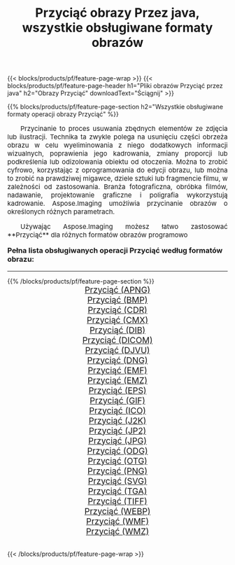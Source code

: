 ﻿---
title: Przyciąć obrazy Przez java, wszystkie obsługiwane formaty obrazów 
weight: 3920
url: /pl/java/crop/ 
lang: pl
langdirlevel: 2
locales: zh-hans,ja,it,ru,de,es,fr,nl,id,lt,pl,pt,vi,tr,ko,zh-hant,ar,hi,th,sv,cs,uk,he
description: Używając Aspose.Imaging możesz łatwo Przyciąć obrazy Via java
---

{{< blocks/products/pf/feature-page-wrap >}}
{{< blocks/products/pf/feature-page-header h1="Pliki obrazów Przyciąć przez java" h2="Obrazy Przyciąć" downloadText="Ściągnij" >}}


{{% blocks/products/pf/feature-page-section  h2="Wszystkie obsługiwane formaty operacji obrazy Przyciąć" %}}
<p align="justify" style="text-indent:2em;font-size:15px;">
Przycinanie to proces usuwania zbędnych elementów ze zdjęcia lub ilustracji. Technika ta zwykle polega na usunięciu części obrzeża obrazu w celu wyeliminowania z niego dodatkowych informacji wizualnych, poprawienia jego kadrowania, zmiany proporcji lub podkreślenia lub odizolowania obiektu od otoczenia. Można to zrobić cyfrowo, korzystając z oprogramowania do edycji obrazu, lub można to zrobić na prawdziwej migawce, dziele sztuki lub fragmencie filmu, w zależności od zastosowania. Branża fotograficzna, obróbka filmów, nadawanie, projektowanie graficzne i poligrafia wykorzystują kadrowanie. Aspose.Imaging umożliwia przycinanie obrazów o określonych różnych parametrach.
</p>
<p align="justify" style="text-indent:2em;font-size:15px;">
Używając Aspose.Imaging możesz łatwo zastosować **Przyciąć** dla różnych formatów obrazów programowo
</p>
<h3 style="margin-top:16px;">
Pełna lista obsługiwanych operacji Przyciąć według formatów obrazu:
</h3>
<hr/>
{{% /blocks/products/pf/feature-page-section %}}
<div class="container-fluid productfamilypage bg-gray">
    <div class="convertypes bg-gray agp-content section">
        <div class="container">
		<div class="row other-converters" style="gap: 10px;font-size: 19px;text-align:center;">
		    <div class='col-md-3 other-converter remove-lp remove-rp'><a href="/imaging/pl/java/crop/apng/" style="padding:15px;">Przyciąć (APNG)</a></div><div class='col-md-3 other-converter remove-lp remove-rp'><a href="/imaging/pl/java/crop/bmp/" style="padding:15px;">Przyciąć (BMP)</a></div><div class='col-md-3 other-converter remove-lp remove-rp'><a href="/imaging/pl/java/crop/cdr/" style="padding:15px;">Przyciąć (CDR)</a></div><div class='col-md-3 other-converter remove-lp remove-rp'><a href="/imaging/pl/java/crop/cmx/" style="padding:15px;">Przyciąć (CMX)</a></div><div class='col-md-3 other-converter remove-lp remove-rp'><a href="/imaging/pl/java/crop/dib/" style="padding:15px;">Przyciąć (DIB)</a></div><div class='col-md-3 other-converter remove-lp remove-rp'><a href="/imaging/pl/java/crop/dicom/" style="padding:15px;">Przyciąć (DICOM)</a></div><div class='col-md-3 other-converter remove-lp remove-rp'><a href="/imaging/pl/java/crop/djvu/" style="padding:15px;">Przyciąć (DJVU)</a></div><div class='col-md-3 other-converter remove-lp remove-rp'><a href="/imaging/pl/java/crop/dng/" style="padding:15px;">Przyciąć (DNG)</a></div><div class='col-md-3 other-converter remove-lp remove-rp'><a href="/imaging/pl/java/crop/emf/" style="padding:15px;">Przyciąć (EMF)</a></div><div class='col-md-3 other-converter remove-lp remove-rp'><a href="/imaging/pl/java/crop/emz/" style="padding:15px;">Przyciąć (EMZ)</a></div><div class='col-md-3 other-converter remove-lp remove-rp'><a href="/imaging/pl/java/crop/eps/" style="padding:15px;">Przyciąć (EPS)</a></div><div class='col-md-3 other-converter remove-lp remove-rp'><a href="/imaging/pl/java/crop/gif/" style="padding:15px;">Przyciąć (GIF)</a></div><div class='col-md-3 other-converter remove-lp remove-rp'><a href="/imaging/pl/java/crop/ico/" style="padding:15px;">Przyciąć (ICO)</a></div><div class='col-md-3 other-converter remove-lp remove-rp'><a href="/imaging/pl/java/crop/j2k/" style="padding:15px;">Przyciąć (J2K)</a></div><div class='col-md-3 other-converter remove-lp remove-rp'><a href="/imaging/pl/java/crop/jp2/" style="padding:15px;">Przyciąć (JP2)</a></div><div class='col-md-3 other-converter remove-lp remove-rp'><a href="/imaging/pl/java/crop/jpg/" style="padding:15px;">Przyciąć (JPG)</a></div><div class='col-md-3 other-converter remove-lp remove-rp'><a href="/imaging/pl/java/crop/odg/" style="padding:15px;">Przyciąć (ODG)</a></div><div class='col-md-3 other-converter remove-lp remove-rp'><a href="/imaging/pl/java/crop/otg/" style="padding:15px;">Przyciąć (OTG)</a></div><div class='col-md-3 other-converter remove-lp remove-rp'><a href="/imaging/pl/java/crop/png/" style="padding:15px;">Przyciąć (PNG)</a></div><div class='col-md-3 other-converter remove-lp remove-rp'><a href="/imaging/pl/java/crop/svg/" style="padding:15px;">Przyciąć (SVG)</a></div><div class='col-md-3 other-converter remove-lp remove-rp'><a href="/imaging/pl/java/crop/tga/" style="padding:15px;">Przyciąć (TGA)</a></div><div class='col-md-3 other-converter remove-lp remove-rp'><a href="/imaging/pl/java/crop/tiff/" style="padding:15px;">Przyciąć (TIFF)</a></div><div class='col-md-3 other-converter remove-lp remove-rp'><a href="/imaging/pl/java/crop/webp/" style="padding:15px;">Przyciąć (WEBP)</a></div><div class='col-md-3 other-converter remove-lp remove-rp'><a href="/imaging/pl/java/crop/wmf/" style="padding:15px;">Przyciąć (WMF)</a></div><div class='col-md-3 other-converter remove-lp remove-rp'><a href="/imaging/pl/java/crop/wmz/" style="padding:15px;">Przyciąć (WMZ)</a></div>
                </div>
        </div>
    </div>
</div>
<br/>

{{< /blocks/products/pf/feature-page-wrap >}}
